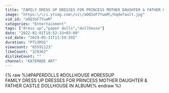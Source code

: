 ```yaml
---
title: "FAMILY DRESS UP DRESSES FOR PRINCESS MOTHER DAUGHTER & FATHER CASTLE DOLLHOUSE IN ALBUM"
image: "https:\/\/i.ytimg.com\/vi\/aOQ3oF7YuoM\/hqdefault.jpg"
vid_id: "aOQ3oF7YuoM"
categories: "Entertainment"
tags: ["dress up","paper dolls","dollhouse"]
date: "2022-02-01T10:52:33+03:00"
vid_date: "2019-05-31T11:59:59Z"
duration: "PT13M3S"
viewcount: "65591123"
likeCount: "329362"
dislikeCount: ""
channel: "KATEMADE ART"
---
```

{% raw %}#PAPERDOLLS #DOLLHOUSE #DRESSUP<br />FAMILY DRESS UP DRESSES FOR PRINCESS MOTHER DAUGHTER &amp; FATHER CASTLE DOLLHOUSE IN ALBUM{% endraw %}
